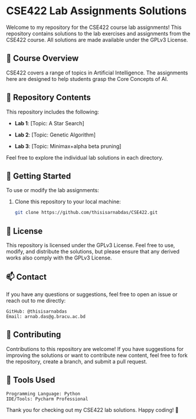 # CSE422 Lab Assignments Solutions

Welcome to my repository for the CSE422 course lab assignments! This repository contains solutions to the lab exercises and assignments from the CSE422 course. All solutions are made available under the GPLv3 License.

## 📝 Course Overview

CSE422 covers a range of topics in Artificial Intelligence. The assignments here are designed to help students grasp the Core Concepts of AI.

## 📂 Repository Contents

This repository includes the following:

- **Lab 1**: [Topic: A Star Search]  

- **Lab 2**: [Topic: Genetic Algorithm]  

- **Lab 3**: [Topic: Minimax+alpha beta pruning]  


Feel free to explore the individual lab solutions in each directory.

## 🚀 Getting Started

To use or modify the lab assignments:

1. Clone this repository to your local machine:
   ```bash
   git clone https://github.com/thisisarnabdas/CSE422.git


## 📜 License

This repository is licensed under the GPLv3 License. Feel free to use, modify, and distribute the solutions, but please ensure that any derived works also comply with the GPLv3 License.

## 📫 Contact

If you have any questions or suggestions, feel free to open an issue or reach out to me directly:

    GitHub: @thisisarnabdas
    Email: arnab.das@g.bracu.ac.bd

## 🤝 Contributing

Contributions to this repository are welcome! If you have suggestions for improving the solutions or want to contribute new content, feel free to fork the repository, create a branch, and submit a pull request.

## 🔧 Tools Used

    Programming Language: Python
    IDE/Tools: Pycharm Professional

Thank you for checking out my CSE422 lab solutions. Happy coding! 🚀
